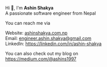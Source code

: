 Hi 👋, I'm <b>Ashin Shakya</b><br/>
A passionate software engineer from Nepal

You can reach me via

Website: <a href="ashinshakya.com.np">ashinshakya.com.np</a> <br/>
Email: engineer.ashin.shakya@gmail.com <br/>
LinkedIn: https://linkedin.com/in/ashin-shakya

You can also check out my blog on <br>
https://medium.com/@ashins1997
